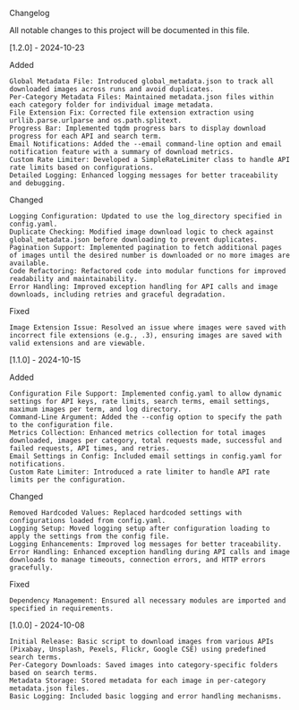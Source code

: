 Changelog

All notable changes to this project will be documented in this file.

[1.2.0] - 2024-10-23

Added

    Global Metadata File: Introduced global_metadata.json to track all downloaded images across runs and avoid duplicates.
    Per-Category Metadata Files: Maintained metadata.json files within each category folder for individual image metadata.
    File Extension Fix: Corrected file extension extraction using urllib.parse.urlparse and os.path.splitext.
    Progress Bar: Implemented tqdm progress bars to display download progress for each API and search term.
    Email Notifications: Added the --email command-line option and email notification feature with a summary of download metrics.
    Custom Rate Limiter: Developed a SimpleRateLimiter class to handle API rate limits based on configurations.
    Detailed Logging: Enhanced logging messages for better traceability and debugging.

Changed

    Logging Configuration: Updated to use the log_directory specified in config.yaml.
    Duplicate Checking: Modified image download logic to check against global_metadata.json before downloading to prevent duplicates.
    Pagination Support: Implemented pagination to fetch additional pages of images until the desired number is downloaded or no more images are available.
    Code Refactoring: Refactored code into modular functions for improved readability and maintainability.
    Error Handling: Improved exception handling for API calls and image downloads, including retries and graceful degradation.

Fixed

    Image Extension Issue: Resolved an issue where images were saved with incorrect file extensions (e.g., .3), ensuring images are saved with valid extensions and are viewable.

[1.1.0] - 2024-10-15

Added

    Configuration File Support: Implemented config.yaml to allow dynamic settings for API keys, rate limits, search terms, email settings, maximum images per term, and log directory.
    Command-Line Argument: Added the --config option to specify the path to the configuration file.
    Metrics Collection: Enhanced metrics collection for total images downloaded, images per category, total requests made, successful and failed requests, API times, and retries.
    Email Settings in Config: Included email settings in config.yaml for notifications.
    Custom Rate Limiter: Introduced a rate limiter to handle API rate limits per the configuration.

Changed

    Removed Hardcoded Values: Replaced hardcoded settings with configurations loaded from config.yaml.
    Logging Setup: Moved logging setup after configuration loading to apply the settings from the config file.
    Logging Enhancements: Improved log messages for better traceability.
    Error Handling: Enhanced exception handling during API calls and image downloads to manage timeouts, connection errors, and HTTP errors gracefully.

Fixed

    Dependency Management: Ensured all necessary modules are imported and specified in requirements.

[1.0.0] - 2024-10-08

    Initial Release: Basic script to download images from various APIs (Pixabay, Unsplash, Pexels, Flickr, Google CSE) using predefined search terms.
    Per-Category Downloads: Saved images into category-specific folders based on search terms.
    Metadata Storage: Stored metadata for each image in per-category metadata.json files.
    Basic Logging: Included basic logging and error handling mechanisms.
